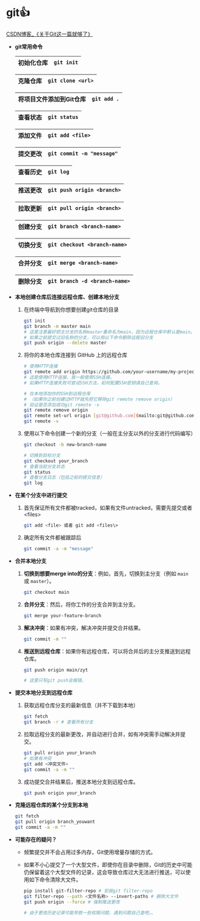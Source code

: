 # git👍

[CSDN博客_《关于Git这一篇就够了》](https://blog.csdn.net/bjbz_cxy/article/details/116703787?ops_request_misc=%257B%2522request%255Fid%2522%253A%2522e5b2f2d9a218f25b8788506dfd042626%2522%252C%2522scm%2522%253A%252220140713.130102334..%2522%257D&request_id=e5b2f2d9a218f25b8788506dfd042626&biz_id=0&utm_medium=distribute.pc_search_result.none-task-blog-2~all~top_positive~default-1-116703787-null-null.142^v101^pc_search_result_base3&utm_term=git&spm=1018.2226.3001.4187)

- **git常用命令**
    
    
    | 初始化仓库 | `git init` |
    | --- | --- |
    
    | 克隆仓库 | `git clone <url>` |
    | --- | --- |
    
    | 将项目文件添加到Git仓库 | `git add .` |
    | --- | --- |
    
    | 查看状态 | `git status` |
    | --- | --- |
    
    | 添加文件 | `git add <file>` |
    | --- | --- |
    
    | 提交更改 | `git commit -m "message"` |
    | --- | --- |
    
    | 查看历史 | `git log` |
    | --- | --- |
    
    | 推送更改 | `git push origin <branch>` |
    | --- | --- |
    
    | 拉取更新 | `git pull origin <branch>` |
    | --- | --- |
    
    | 创建分支 | `git branch <branch-name>` |
    | --- | --- |
    
    | 切换分支 | `git checkout <branch-name>` |
    | --- | --- |
    
    | 合并分支 | `git merge <branch-name>` |
    | --- | --- |
    
    | 删除分支 | `git branch -d <branch-name>` |
    | --- | --- |

- **本地创建仓库后连接远程仓库、创建本地分支**
    1. 在终端中导航到你想要创建git仓库的目录
        
        ```bash
        git init
        git branch -m master main
        # 这里注意最好把主分支的名称master重命名为main，因为远程仓库中默认是main。
        # 如果之前提交过旧名称的分支，可以用以下命令删除远程旧分支
        git push origin --delete master
        ```
        
    2. 将你的本地仓库连接到 GitHub 上的远程仓库
        
        ```bash
        # 使用HTTP连接
        git remote add origin https://github.com/your-username/my-project.git
        # 这是使用HTTP连接，我一般使用SSH连接。
        # 如果HTTP连接失败可尝试SSH方法，如何配置SSH密钥请自己查询。
        ```
        
        ```bash
        # 在本地添加你的SSH到远程仓库
        # （如果你之前创建过HTTP就先把它移除git remote remove origin）
        # 验证是否添加成功git remote -v
        git remote remove origin
        git remote set-url origin [git@github.com](mailto:git@github.com):revevevers/Guidewave_data_procession.git
        git remote -v
        ```
        
    3. 使用以下命令创建一个新的分支（一般在主分支以外的分支进行代码编写）
        
        ```bash
        git checkout -b new-branch-name
        
        # 切换到目标分支
        git checkout your_branch
        # 查看当前分支状态
        git status
        # 查看分支日志（包括之前的提交信息）
        git log
        ```
        
- **在某个分支中进行提交**
    1. 首先保证所有文件都被tracked，如果有文件untracked，需要先提交<file>或者<files\>
    
        ```bash
        git add <file> 或者 git add <files\>
        ```
    
    2. 确定所有文件都被跟踪后
    
        ```bash
        git commit -a -m "message"
        ```
    
- **合并本地分支**
    1. **切换到想要merge into的分支**：例如，首先，切换到主分支（例如 `main` 或 `master`）。
        
        ```bash
        git checkout main
        
        ```
        
    2. **合并分支**：然后，将你工作的分支合并到主分支。
        
        ```bash
        git merge your-feature-branch
        
        ```
        
    3. **解决冲突**：如果有冲突，解决冲突并提交合并结果。
        
        ```bash
        git commit -m ""
        ```
        
    4. **推送到远程仓库**：如果你有远程仓库，可以将合并后的主分支推送到远程仓库。
        
        ```bash
        git push origin main/zyt
        
        # 这里只写git push会报错。
        
        ```
        
- **提交本地分支到远程仓库**
    1. 获取远程仓库分支的最新信息（并不下载到本地）
        
        ```bash
        git fetch
        git branch -r # 查看所有分支
        ```
        
    2. 拉取远程分支的最新更改，并自动进行合并，如有冲突需手动解决并提交。
        
        ```bash
        git pull origin your_branch
        # 如果有冲突
        git add <冲突文件>
        git commit -a -m ""
        ```
        
    3. 成功提交合并结果后，推送本地分支到远程仓库。
        
        ```bash
        git push origin your_branch
        ```
        
- **克隆远程仓库的某个分支到本地**
    
    ```bash
    git fetch
    git pull origin branch_youwant
    git commit -a -m ""
    ```
    

- **可能存在的疑问？**
    - 频繁提交并不会占用过多内存，Git使用增量存储的方式。
    - 如果不小心提交了一个大型文件，即使你在目录中删除，Git的历史中可能仍保留着这个大型文件的记录，这会导致仓库过大无法进行推送，可以使用如下命令清除大文件。
        
        ```bash
        pip install git-filter-repo # 安装git filter-repo
        git filter-repo --path <文件名称> --invert-paths # 删除大文件
        git push origin --force # 强制推送更改
        
        # 由于更改历史记录可能导致一些权限问题，遇到问题自己查吧。。
        ```